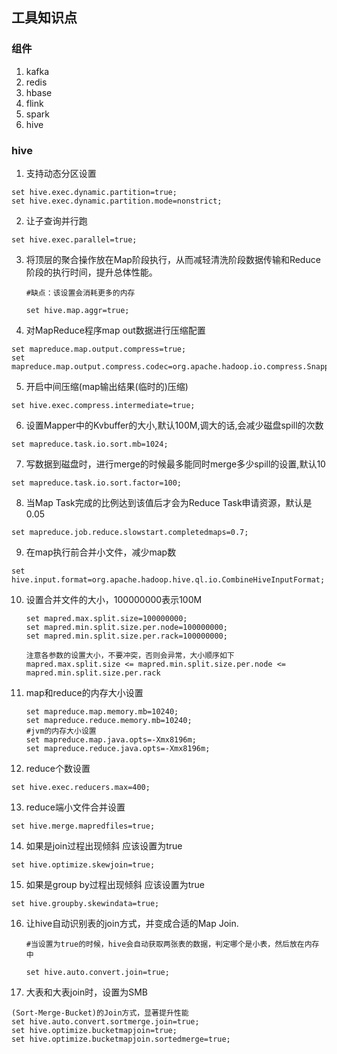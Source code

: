 ## 工具知识点

### 组件

1. kafka
2. redis
3. hbase
4. flink
5. spark
6. hive

### hive

1. 支持动态分区设置
```
set hive.exec.dynamic.partition=true;
set hive.exec.dynamic.partition.mode=nonstrict;
``` 
2. 让子查询并行跑
```
set hive.exec.parallel=true;
```
3. 将顶层的聚合操作放在Map阶段执行，从而减轻清洗阶段数据传输和Reduce阶段的执行时间，提升总体性能。

    ```
    #缺点：该设置会消耗更多的内存

    set hive.map.aggr=true;
    ```
4. 对MapReduce程序map out数据进行压缩配置
```
set mapreduce.map.output.compress=true;
set mapreduce.map.output.compress.codec=org.apache.hadoop.io.compress.SnappyCodec;
``` 
5. 开启中间压缩(map输出结果(临时的)压缩)
```
set hive.exec.compress.intermediate=true;
```
6. 设置Mapper中的Kvbuffer的大小,默认100M,调大的话,会减少磁盘spill的次数
```
set mapreduce.task.io.sort.mb=1024;
``` 
7. 写数据到磁盘时，进行merge的时候最多能同时merge多少spill的设置,默认10
```
set mapreduce.task.io.sort.factor=100;
```
8. 当Map Task完成的比例达到该值后才会为Reduce Task申请资源，默认是0.05
```
set mapreduce.job.reduce.slowstart.completedmaps=0.7;
```
  
9. 在map执行前合并小文件，减少map数
```
set hive.input.format=org.apache.hadoop.hive.ql.io.CombineHiveInputFormat;
```
10. 设置合并文件的大小，100000000表示100M

    ```
    set mapred.max.split.size=100000000;
    set mapred.min.split.size.per.node=100000000;
    set mapred.min.split.size.per.rack=100000000;
    
    注意各参数的设置大小，不要冲突，否则会异常，大小顺序如下
    mapred.max.split.size <= mapred.min.split.size.per.node <= mapred.min.split.size.per.rack
    ```  
11. map和reduce的内存大小设置
    ```
    set mapreduce.map.memory.mb=10240;
    set mapreduce.reduce.memory.mb=10240;
    #jvm的内存大小设置
    set mapreduce.map.java.opts=-Xmx8196m;
    set mapreduce.reduce.java.opts=-Xmx8196m;
    ``` 
12. reduce个数设置
```
set hive.exec.reducers.max=400;
``` 
13. reduce端小文件合并设置
```
set hive.merge.mapredfiles=true;
```
14. 如果是join过程出现倾斜 应该设置为true
```
set hive.optimize.skewjoin=true;
```
15. 如果是group by过程出现倾斜 应该设置为true
```
set hive.groupby.skewindata=true;
```
16. 让hive自动识别表的join方式，并变成合适的Map Join.

    ```
    #当设置为true的时候，hive会自动获取两张表的数据，判定哪个是小表，然后放在内存中

    set hive.auto.convert.join=true;
    ```

17. 大表和大表join时，设置为SMB
```hive
(Sort-Merge-Bucket)的Join方式，显著提升性能
set hive.auto.convert.sortmerge.join=true;
set hive.optimize.bucketmapjoin=true;
set hive.optimize.bucketmapjoin.sortedmerge=true;
```
